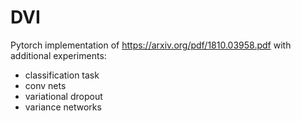 # DVI

Pytorch implementation of https://arxiv.org/pdf/1810.03958.pdf with additional experiments:

- classification task
- conv nets
- variational dropout
- variance networks
